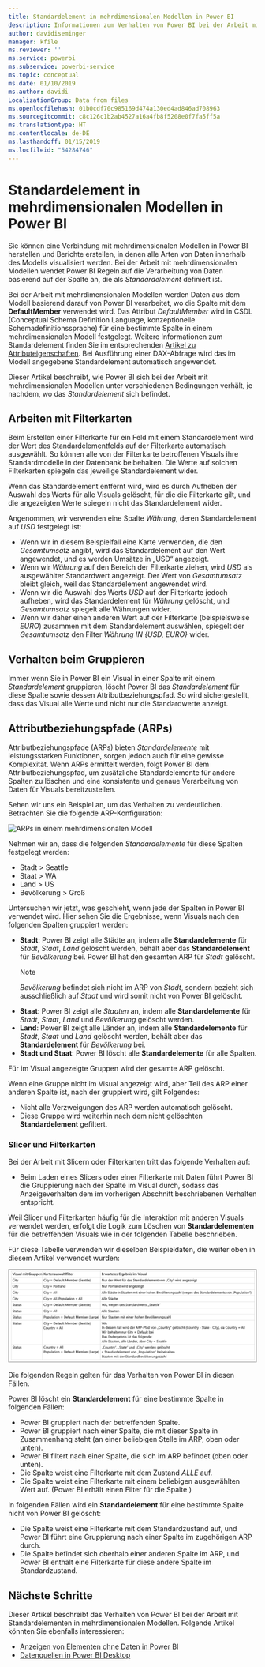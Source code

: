 ```yaml
---
title: Standardelement in mehrdimensionalen Modellen in Power BI
description: Informationen zum Verhalten von Power BI bei der Arbeit mit Standardelementen in mehrdimensionalen Modellen
author: davidiseminger
manager: kfile
ms.reviewer: ''
ms.service: powerbi
ms.subservice: powerbi-service
ms.topic: conceptual
ms.date: 01/10/2019
ms.author: davidi
LocalizationGroup: Data from files
ms.openlocfilehash: 01b0cdf70c985169d474a130ed4ad846ad708963
ms.sourcegitcommit: c8c126c1b2ab4527a16a4fb8f5208e0f7fa5ff5a
ms.translationtype: HT
ms.contentlocale: de-DE
ms.lasthandoff: 01/15/2019
ms.locfileid: "54284746"
---
```

# <a name="default-member-in-multidimensional-models-in-power-bi"></a>Standardelement in mehrdimensionalen Modellen in Power BI

Sie können eine Verbindung mit mehrdimensionalen Modellen in Power BI herstellen und Berichte erstellen, in denen alle Arten von Daten innerhalb des Modells visualisiert werden. Bei der Arbeit mit mehrdimensionalen Modellen wendet Power BI Regeln auf die Verarbeitung von Daten basierend auf der Spalte an, die als *Standardelement* definiert ist. 

Bei der Arbeit mit mehrdimensionalen Modellen werden Daten aus dem Modell basierend darauf von Power BI verarbeitet, wo die Spalte mit dem **DefaultMember** verwendet wird. Das Attribut *DefaultMember* wird in CSDL (Conceptual Schema Definition Language, konzeptionelle Schemadefinitionssprache) für eine bestimmte Spalte in einem mehrdimensionalen Modell festgelegt. Weitere Informationen zum Standardelement finden Sie im entsprechenden [Artikel zu Attributeigenschaften](https://docs.microsoft.com/sql/analysis-services/multidimensional-models/attribute-properties-define-a-default-member?view=sql-server-2017). Bei Ausführung einer DAX-Abfrage wird das im Modell angegebene Standardelement automatisch angewendet.

Dieser Artikel beschreibt, wie Power BI sich bei der Arbeit mit mehrdimensionalen Modellen unter verschiedenen Bedingungen verhält, je nachdem, wo das *Standardelement* sich befindet. 

## <a name="working-with-filter-cards"></a>Arbeiten mit Filterkarten

Beim Erstellen einer Filterkarte für ein Feld mit einem Standardelement wird der Wert des Standardelementfelds auf der Filterkarte automatisch ausgewählt. So können alle von der Filterkarte betroffenen Visuals ihre Standardmodelle in der Datenbank beibehalten. Die Werte auf solchen Filterkarten spiegeln das jeweilige Standardelement wider.

Wenn das Standardelement entfernt wird, wird es durch Aufheben der Auswahl des Werts für alle Visuals gelöscht, für die die Filterkarte gilt, und die angezeigten Werte spiegeln nicht das Standardelement wider.

Angenommen, wir verwenden eine Spalte *Währung*, deren Standardelement auf *USD* festgelegt ist:

* Wenn wir in diesem Beispielfall eine Karte verwenden, die den *Gesamtumsatz* angibt, wird das Standardelement auf den Wert angewendet, und es werden Umsätze in „USD“ angezeigt.
* Wenn wir *Währung* auf den Bereich der Filterkarte ziehen, wird *USD* als ausgewählter Standardwert angezeigt. Der Wert von *Gesamtumsatz* bleibt gleich, weil das Standardelement angewendet wird.
* Wenn wir die Auswahl des Werts *USD* auf der Filterkarte jedoch aufheben, wird das Standardelement für *Währung* gelöscht, und *Gesamtumsatz* spiegelt alle Währungen wider.
* Wenn wir daher einen anderen Wert auf der Filterkarte (beispielsweise *EURO*) zusammen mit dem Standardelement auswählen, spiegelt der *Gesamtumsatz* den Filter *Währung IN {USD, EURO}* wider.

## <a name="grouping-behavior"></a>Verhalten beim Gruppieren

Immer wenn Sie in Power BI ein Visual in einer Spalte mit einem *Standardelement* gruppieren, löscht Power BI das *Standardelement* für diese Spalte sowie dessen Attributbeziehungspfad. So wird sichergestellt, dass das Visual alle Werte und nicht nur die Standardwerte anzeigt.

## <a name="attribute-relationship-paths-arps"></a>Attributbeziehungspfade (ARPs)

Attributbeziehungspfade (ARPs) bieten *Standardelemente* mit leistungsstarken Funktionen, sorgen jedoch auch für eine gewisse Komplexität. Wenn ARPs ermittelt werden, folgt Power BI dem Attributbeziehungspfad, um zusätzliche Standardelemente für andere Spalten zu löschen und eine konsistente und genaue Verarbeitung von Daten für Visuals bereitzustellen.

Sehen wir uns ein Beispiel an, um das Verhalten zu verdeutlichen. Betrachten Sie die folgende ARP-Konfiguration:

![ARPs in einem mehrdimensionalen Modell](media/desktop-default-member-multidimensional-models/default-members_01.png)

Nehmen wir an, dass die folgenden *Standardelemente* für diese Spalten festgelegt werden:

* Stadt > Seattle
* Staat > WA
* Land > US
* Bevölkerung > Groß

Untersuchen wir jetzt, was geschieht, wenn jede der Spalten in Power BI verwendet wird. Hier sehen Sie die Ergebnisse, wenn Visuals nach den folgenden Spalten gruppiert werden:

* **Stadt**: Power BI zeigt alle Städte an, indem alle **Standardelemente** für *Stadt*, *Staat*, *Land* gelöscht werden, behält aber das **Standardelement** für *Bevölkerung* bei. Power BI hat den gesamten ARP für *Stadt* gelöscht.
    > [!NOTE]
    > *Bevölkerung* befindet sich nicht im ARP von *Stadt*, sondern bezieht sich ausschließlich auf *Staat* und wird somit nicht von Power BI gelöscht.
* **Staat**: Power BI zeigt alle *Staaten* an, indem alle **Standardelemente** für *Stadt*, *Staat*, *Land* und *Bevölkerung* gelöscht werden.
* **Land**: Power BI zeigt alle Länder an, indem alle **Standardelemente** für *Stadt*, *Staat* und *Land* gelöscht werden, behält aber das **Standardelement** für *Bevölkerung* bei.
* **Stadt und Staat**: Power BI löscht alle **Standardelemente** für alle Spalten.

Für im Visual angezeigte Gruppen wird der gesamte ARP gelöscht. 

Wenn eine Gruppe nicht im Visual angezeigt wird, aber Teil des ARP einer anderen Spalte ist, nach der gruppiert wird, gilt Folgendes:

* Nicht alle Verzweigungen des ARP werden automatisch gelöscht.
* Diese Gruppe wird weiterhin nach dem nicht gelöschten **Standardelement** gefiltert.

### <a name="slicers-and-filter-cards"></a>Slicer und Filterkarten

Bei der Arbeit mit Slicern oder Filterkarten tritt das folgende Verhalten auf:

* Beim Laden eines Slicers oder einer Filterkarte mit Daten führt Power BI die Gruppierung nach der Spalte im Visual durch, sodass das Anzeigeverhalten dem im vorherigen Abschnitt beschriebenen Verhalten entspricht.

Weil Slicer und Filterkarten häufig für die Interaktion mit anderen Visuals verwendet werden, erfolgt die Logik zum Löschen von **Standardelementen** für die betreffenden Visuals wie in der folgenden Tabelle beschrieben. 

Für diese Tabelle verwenden wir dieselben Beispieldaten, die weiter oben in diesem Artikel verwendet wurden:

![Verhalten beim Löschen von Power BI-Standardelementen mit Slicern und Filterkarten](media/desktop-default-member-multidimensional-models/default-members_02.png)

Die folgenden Regeln gelten für das Verhalten von Power BI in diesen Fällen.

Power BI löscht ein **Standardelement** für eine bestimmte Spalte in folgenden Fällen:

* Power BI gruppiert nach der betreffenden Spalte.
* Power BI gruppiert nach einer Spalte, die mit dieser Spalte in Zusammenhang steht (an einer beliebigen Stelle im ARP, oben oder unten).
* Power BI filtert nach einer Spalte, die sich im ARP befindet (oben oder unten).
* Die Spalte weist eine Filterkarte mit dem Zustand *ALLE* auf.
* Die Spalte weist eine Filterkarte mit einem beliebigen ausgewählten Wert auf. (Power BI erhält einen Filter für die Spalte.)

In folgenden Fällen wird ein **Standardelement** für eine bestimmte Spalte nicht von Power BI gelöscht:

* Die Spalte weist eine Filterkarte mit dem Standardzustand auf, und Power BI führt eine Gruppierung nach einer Spalte im zugehörigen ARP durch.
* Die Spalte befindet sich oberhalb einer anderen Spalte im ARP, und Power BI enthält eine Filterkarte für diese andere Spalte im Standardzustand.


## <a name="next-steps"></a>Nächste Schritte

Dieser Artikel beschreibt das Verhalten von Power BI bei der Arbeit mit Standardelementen in mehrdimensionalen Modellen. Folgende Artikel könnten Sie ebenfalls interessieren: 

* [Anzeigen von Elementen ohne Daten in Power BI](desktop-show-items-no-data.md)
* [Datenquellen in Power BI Desktop](desktop-data-sources.md)
